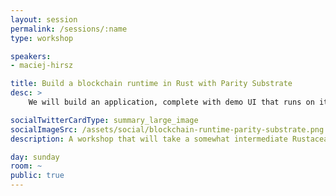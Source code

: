 ```yaml
---
layout: session
permalink: /sessions/:name
type: workshop

speakers:
- maciej-hirsz

title: Build a blockchain runtime in Rust with Parity Substrate
desc: >
    We will build an application, complete with demo UI that runs on its own blockchain. We will start by writing a runtime module for the Parity Substrate, compiling it to WASM and then swapping it using the Substrate client, then interacting with it from the UI. From there we will explore the options of building our own native client with the same module, making sure the two are compatible. This workshop will include a brief introduction to Substrate, and blockchain in general. No specific knowledge of crypto is strictly necessary, however somewhat intermediate familiarity with Rust might be.

socialTwitterCardType: summary_large_image
socialImageSrc: /assets/social/blockchain-runtime-parity-substrate.png
description: A workshop that will take a somewhat intermediate Rustacean audience from zero to having a UI blockchain application talking to Parity's Substrate client. No specific knowledge of crypto is strictly necessary.

day: sunday
room: ~
public: true
---
```

